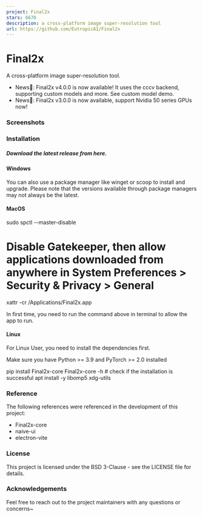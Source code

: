 ```yaml
---
project: Final2x
stars: 6670
description: a cross-platform image super-resolution tool
url: https://github.com/EutropicAI/Final2x
---
```


Final2x
=======

A cross-platform image super-resolution tool.

-   News🎉: Final2x v4.0.0 is now available! It uses the cccv backend, supporting custom models and more. See custom model demo.
-   News🎉: Final2x v3.0.0 is now available, support Nvidia 50 series GPUs now!

### Screenshots

### Installation

##### Download the latest release from here.

#### Windows

You can also use a package manager like winget or scoop to install and upgrade. Please note that the versions available through package managers may not always be the latest.

#### MacOS

sudo spctl --master-disable
# Disable Gatekeeper, then allow applications downloaded from anywhere in System Preferences > Security & Privacy > General
xattr -cr /Applications/Final2x.app

In first time, you need to run the command above in terminal to allow the app to run.

#### Linux

For Linux User, you need to install the dependencies first.

Make sure you have Python >= 3.9 and PyTorch >= 2.0 installed

pip install Final2x-core
Final2x-core -h # check if the installation is successful
apt install -y libomp5 xdg-utils

### Reference

The following references were referenced in the development of this project:

-   Final2x-core
-   naive-ui
-   electron-vite

### License

This project is licensed under the BSD 3-Clause - see the LICENSE file for details.

### Acknowledgements

Feel free to reach out to the project maintainers with any questions or concerns~
